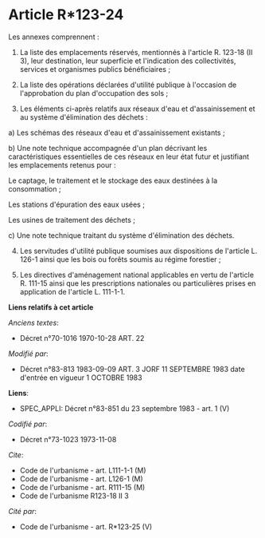# Article R*123-24

Les annexes comprennent :

1. La liste des emplacements réservés, mentionnés à l'article R. 123-18 (II 3), leur destination, leur superficie et
l'indication des collectivités, services et organismes publics bénéficiaires ;

2. La liste des opérations déclarées d'utilité publique à l'occasion de l'approbation du plan d'occupation des sols ;

3. Les éléments ci-après relatifs aux réseaux d'eau et d'assainissement et au système d'élimination des déchets :

a) Les schémas des réseaux d'eau et d'assainissement existants ;

b) Une note technique accompagnée d'un plan décrivant les caractéristiques essentielles de ces réseaux en leur état futur et
justifiant les emplacements retenus pour :

Le captage, le traitement et le stockage des eaux destinées à la consommation ;

Les stations d'épuration des eaux usées ;

Les usines de traitement des déchets ;

c) Une note technique traitant du système d'élimination des déchets.

4. Les servitudes d'utilité publique soumises aux dispositions de l'article L. 126-1 ainsi que les bois ou forêts soumis au
régime forestier ;

5. Les directives d'aménagement national applicables en vertu de l'article R. 111-15 ainsi que les prescriptions nationales
ou particulières prises en application de l'article L. 111-1-1.

**Liens relatifs à cet article**

_Anciens textes_:

  - Décret n°70-1016 1970-10-28 ART. 22

_Modifié par_:

  - Décret n°83-813 1983-09-09 ART. 3 JORF 11 SEPTEMBRE 1983 date d'entrée en vigueur 1 OCTOBRE 1983

**Liens**:

  - SPEC_APPLI: Décret n°83-851 du 23 septembre 1983 - art. 1 (V)

_Codifié par_:

  - Décret n°73-1023 1973-11-08

_Cite_:

  - Code de l'urbanisme - art. L111-1-1 (M)
  - Code de l'urbanisme - art. L126-1 (M)
  - Code de l'urbanisme - art. R111-15 (M)
  - Code de l'urbanisme R123-18 II 3

_Cité par_:

  - Code de l'urbanisme - art. R*123-25 (V)
